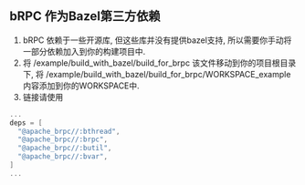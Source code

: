 ## bRPC 作为Bazel第三方依赖
1. bRPC 依赖于一些开源库, 但这些库并没有提供bazel支持, 所以需要你手动将一部分依赖加入到你的构建项目中.
2. 将 /example/build_with_bazel/build_for_brpc 该文件移动到你的项目根目录下, 将 /example/build_with_bazel/build_for_brpc/WORKSPACE_example 内容添加到你的WORKSPACE中.
3. 链接请使用
  ```c++
  ...
  deps = [
    "@apache_brpc//:bthread",
    "@apache_brpc//:brpc",
    "@apache_brpc//:butil",
    "@apache_brpc//:bvar",
  ]
  ...
  ```
